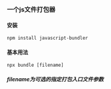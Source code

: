 ### 一个js文件打包器
#### 安装
`npm install javascript-bundler`
#### 基本用法
`npx bundle [filename]`
##### filename为可选的指定打包入口文件参数